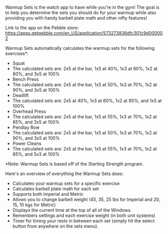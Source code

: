 Warmup Sets is the watch app to have while you're in the gym! The goal is to help you determine the sets you should do for your warmup while also providing you with handy barbell plate math and other nifty features!

Link to the app on the Pebble store: https://apps.getpebble.com/en_US/application/573273836dfc301c9d000002

Warmup Sets automatically calculates the warmup sets for the following exercises*:
* Squat
 * The calculated sets are: 2x5 at the bar, 1x5 at 40%, 1x3 at 60%, 1x2 at 80%, and 3x5 at 100%
* Bench Press
 * The calculated sets are: 2x5 at the bar, 1x5 at 50%, 1x3 at 70%, 1x2 at 90%, and 3x5 at 100%
* Deadlift
 * The calculated sets are: 2x5 at 40%, 1x3 at 60%, 1x2 at 85%, and 1x5 at 100%
* Overhead Press
 * The calculated sets are: 2x5 at the bar, 1x5 at 55%, 1x3 at 70%, 1x2 at 85%, and 3x5 at 100%
* Pendlay Row
 * The calculated sets are: 2x5 at the bar, 1x5 at 50%, 1x3 at 70%, 1x2 at 90%, and 3x5 at 100%
* Power Cleans
 * The calculated sets are: 2x5 at the bar, 1x5 at 55%, 1x3 at 70%, 1x2 at 85%, and 5x3 at 100%
 
*Note: Warmup Sets is based off of the Starting Strength program.

Here's an overview of everything the Warmup Sets does:
* Calculates your warmup sets for a specific exercise
* Calculates barbell plate math for each set
* Supports both Imperial and Metric
* Allows you to change barbell weight (45, 35, 25 lbs for Imperial and 20, 15, 10 kgs for Metric)
* Displays the current time at the top of all of the Windows.
* Remembers settings and each exercise weight (in both unit systems)
* Timer for timing your rests in between each set (simply hit the select button from anywhere on the sets menu).
